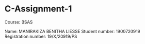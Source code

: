 # C-Assignment-1

Course: BSAS

Name: MANIRAKIZA BENITHA LIESSE
Student number: 1900720919
Registration number: 19/X/20919/PS
